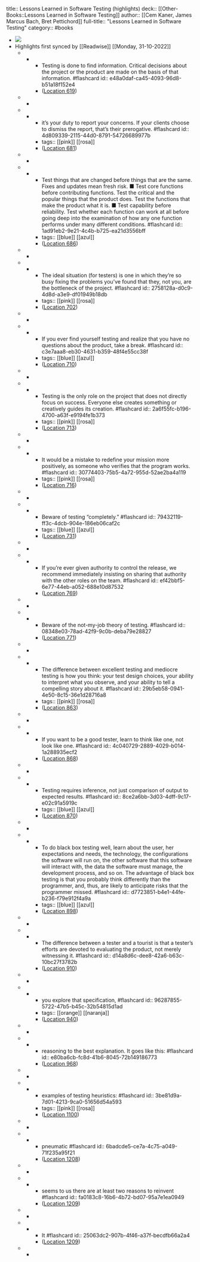 title:: Lessons Learned in Software Testing (highlights)
deck:: [[Other-Books::Lessons Learned in Software Testing]]
author:: [[Cem Kaner, James Marcus Bach, Bret Pettichord]]
full-title:: "Lessons Learned in Software Testing"
category:: #books

- ![](https://images-na.ssl-images-amazon.com/images/I/51YpFSGPogL._SL200_.jpg)
- Highlights first synced by [[Readwise]] [[Monday, 31-10-2022]]
	- -
		- Testing is done to find information. Critical decisions about the project or the product are made on the basis of that information. #flashcard
		  id:: e48a0daf-ca45-4093-96d8-b51a18f152e4
		- ([Location 619](https://readwise.io/to_kindle?action=open&asin=B000S1LVBS&location=619))
	- -
	- -
		- it’s your duty to report your concerns. If your clients choose to dismiss the report, that’s their prerogative. #flashcard
		  id:: 4d809339-2115-44d0-8791-54726689977b
		- tags:: [[pink]] [[rosa]]
		- ([Location 681](https://readwise.io/to_kindle?action=open&asin=B000S1LVBS&location=681))
	- -
	- -
		- Test things that are changed before things that are the same. Fixes and updates mean fresh risk. ■ Test core functions before contributing functions. Test the critical and the popular things that the product does. Test the functions that make the product what it is. ■ Test capability before reliability. Test whether each function can work at all before going deep into the examination of how any one function performs under many different conditions. #flashcard
		  id:: 1ad91eb2-9e21-4c4b-b725-ea21d3556bff
		- tags:: [[blue]] [[azul]]
		- ([Location 686](https://readwise.io/to_kindle?action=open&asin=B000S1LVBS&location=686))
	- -
	- -
		- The ideal situation (for testers) is one in which they’re so busy fixing the problems you’ve found that they, not you, are the bottleneck of the project. #flashcard
		  id:: 2758128a-d0c9-4d8d-a3e9-df01949b18db
		- tags:: [[pink]] [[rosa]]
		- ([Location 702](https://readwise.io/to_kindle?action=open&asin=B000S1LVBS&location=702))
	- -
	- -
		- If you ever find yourself testing and realize that you have no questions about the product, take a break. #flashcard
		  id:: c3e7aaa8-eb30-4631-b359-48f4e55cc38f
		- tags:: [[blue]] [[azul]]
		- ([Location 710](https://readwise.io/to_kindle?action=open&asin=B000S1LVBS&location=710))
	- -
	- -
		- Testing is the only role on the project that does not directly focus on success. Everyone else creates something or creatively guides its creation. #flashcard
		  id:: 2a6f55fc-b196-4700-a63f-e9194fe1b373
		- tags:: [[pink]] [[rosa]]
		- ([Location 713](https://readwise.io/to_kindle?action=open&asin=B000S1LVBS&location=713))
	- -
	- -
		- It would be a mistake to redefine your mission more positively, as someone who verifies that the program works. #flashcard
		  id:: 30774403-75b5-4a72-955d-52ae2ba4a119
		- tags:: [[pink]] [[rosa]]
		- ([Location 716](https://readwise.io/to_kindle?action=open&asin=B000S1LVBS&location=716))
	- -
	- -
		- Beware of testing “completely.” #flashcard
		  id:: 79432119-ff3c-4dcb-904e-186eb06caf2c
		- tags:: [[blue]] [[azul]]
		- ([Location 731](https://readwise.io/to_kindle?action=open&asin=B000S1LVBS&location=731))
	- -
	- -
		- If you’re ever given authority to control the release, we recommend immediately insisting on sharing that authority with the other roles on the team. #flashcard
		  id:: ef42bbf5-6e77-44eb-a052-688e10d87532
		- ([Location 769](https://readwise.io/to_kindle?action=open&asin=B000S1LVBS&location=769))
	- -
	- -
		- Beware of the not-my-job theory of testing. #flashcard
		  id:: 08348e03-78ad-42f9-9c0b-deba79e28827
		- ([Location 771](https://readwise.io/to_kindle?action=open&asin=B000S1LVBS&location=771))
	- -
	- -
		- The difference between excellent testing and mediocre testing is how you think: your test design choices, your ability to interpret what you observe, and your ability to tell a compelling story about it. #flashcard
		  id:: 29b5eb58-0941-4e50-8c15-36e1d28716a8
		- tags:: [[pink]] [[rosa]]
		- ([Location 863](https://readwise.io/to_kindle?action=open&asin=B000S1LVBS&location=863))
	- -
	- -
		- If you want to be a good tester, learn to think like one, not look like one. #flashcard
		  id:: 4c040729-2889-4029-b014-1a288935ecf2
		- ([Location 868](https://readwise.io/to_kindle?action=open&asin=B000S1LVBS&location=868))
	- -
	- -
		- Testing requires inference, not just comparison of output to expected results. #flashcard
		  id:: 8ce2a6bb-3d03-4dff-9c17-e02c91a5919c
		- tags:: [[blue]] [[azul]]
		- ([Location 870](https://readwise.io/to_kindle?action=open&asin=B000S1LVBS&location=870))
	- -
	- -
		- To do black box testing well, learn about the user, her expectations and needs, the technology, the configurations the software will run on, the other software that this software will interact with, the data the software must manage, the development process, and so on. The advantage of black box testing is that you probably think differently than the programmer, and, thus, are likely to anticipate risks that the programmer missed. #flashcard
		  id:: d7723851-b4e1-44fe-b236-f79e912f4a9a
		- tags:: [[blue]] [[azul]]
		- ([Location 898](https://readwise.io/to_kindle?action=open&asin=B000S1LVBS&location=898))
	- -
	- -
		- The difference between a tester and a tourist is that a tester’s efforts are devoted to evaluating the product, not merely witnessing it. #flashcard
		  id:: d14a8d6c-dee8-42a6-b63c-10bc27f3782b
		- ([Location 910](https://readwise.io/to_kindle?action=open&asin=B000S1LVBS&location=910))
	- -
	- -
		- you explore that specification, #flashcard
		  id:: 96287855-5722-47b5-b45c-32b54815d1ad
		- tags:: [[orange]] [[naranja]]
		- ([Location 940](https://readwise.io/to_kindle?action=open&asin=B000S1LVBS&location=940))
	- -
	- -
		- reasoning to the best explanation. It goes like this: #flashcard
		  id:: e80ba6cb-fc8d-41b6-8045-72b149186773
		- ([Location 968](https://readwise.io/to_kindle?action=open&asin=B000S1LVBS&location=968))
	- -
	- -
		- examples of testing heuristics: #flashcard
		  id:: 3be81d9a-7d01-4213-9ca0-51656d54a593
		- tags:: [[pink]] [[rosa]]
		- ([Location 1100](https://readwise.io/to_kindle?action=open&asin=B000S1LVBS&location=1100))
	- -
	- -
		- pneumatic #flashcard
		  id:: 6badcde5-ce7a-4c75-a049-71f235a95f21
		- ([Location 1208](https://readwise.io/to_kindle?action=open&asin=B000S1LVBS&location=1208))
	- -
	- -
		- seems to us there are at least two reasons to reinvent #flashcard
		  id:: fa0183c8-16b6-4b72-bd07-95a7e1ea0949
		- ([Location 1209](https://readwise.io/to_kindle?action=open&asin=B000S1LVBS&location=1209))
	- -
	- -
		- It #flashcard
		  id:: 25063dc2-907b-4f46-a37f-becdfb66a2a4
		- ([Location 1209](https://readwise.io/to_kindle?action=open&asin=B000S1LVBS&location=1209))
	- -
